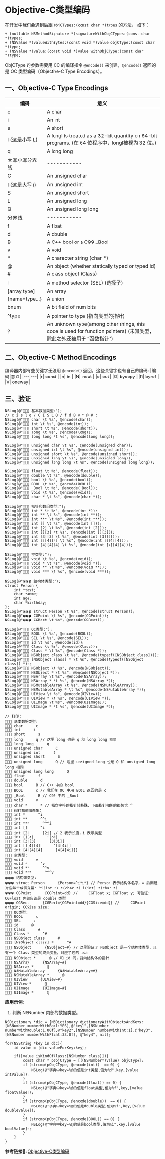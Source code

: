 # Objective-C类型编码  

在开发中我们会遇到后跟 `ObjCTypes:(const char *)types` 的方法，
如下：
```
+ (nullable NSMethodSignature *)signatureWithObjCTypes:(const char *)types;
+ (NSValue *)valueWithBytes:(const void *)value objCType:(const char *)type;
+ (NSValue *)value:(const void *)value withObjCType:(const char *)type;
```
ObjCType 的参数需要用 OC 的编译指令 `@encode()` 来创建，`@encode()` 返回的是 OC 类型编码（Objective-C Type Encodings）。 

## 一、Objective-C Type Encodings
|编码|意义|
|---|---|
|c| A char |
|i| An int|
|s| A short |
|l (这是小写 L)| A longl is treated as a 32-bit quantity on 64-bit programs. (在 64 位程序中，longl被视为 32 位。)|
|q| A long long |
|大写小写分界线|-----------|
|C| An unsigned char |
|I (这是大写 i)| An unsigned int |
|S| An unsigned short |
|L| An unsigned long|
|Q| An unsigned long long|
|分界线|-----------|
|f| A float |
|d| A double |
|B| A C++ bool or a C99 _Bool |
|v| A void |
|*| A character string (char *) |
|@| An object (whether statically typed or typed id) |
|#| A class object (Class) |
|:| A method selector (SEL) (选择子) |
|[array type]| An array |
|{name=type...}| A union |
|bnum| A bit field of num bits |
|^type| A pointer to type (指向类型的指针) |
|?| An unknown type(among other things, this code is used for function pointers) (未知类型，除此之外还被用于 “函数指针”) |

## 二、Objective-C Method Encodings
编译器内部有些关键字无法用 `@encode()` 返回，这些关键字也有自己的编码:
|编码|意义|
|---|---|
|r| const |
|n| in |
|N| inout |
|o| out |
|O| bycopy |
|R| byref |
|V| oneway |

## 三、验证
```
NSLog(@"💍💍💍 基本数据类型:");
// c i s l q / C I S L Q / f d B v * @ # :
NSLog(@"🐣🐣🐣 char \t %s", @encode(char));
NSLog(@"🐣🐣🐣 int \t %s", @encode(int));
NSLog(@"🐣🐣🐣 short \t %s", @encode(short));
NSLog(@"🐣🐣🐣 long \t %s", @encode(long));
NSLog(@"🐣🐣🐣 long long \t %s", @encode(long long));

NSLog(@"🐣🐣🐣 unsigned char \t %s", @encode(unsigned char));
NSLog(@"🐣🐣🐣 unsigned int \t %s", @encode(unsigned int));
NSLog(@"🐣🐣🐣 unsigned short \t %s", @encode(unsigned short));
NSLog(@"🐣🐣🐣 unsigned long \t %s", @encode(unsigned long));
NSLog(@"🐣🐣🐣 unsigned long long \t %s", @encode(unsigned long long));

NSLog(@"🐣🐣🐣 float \t %s", @encode(float));
NSLog(@"🐣🐣🐣 double \t %s", @encode(double));
NSLog(@"🐣🐣🐣 bool \t %s", @encode(bool));
NSLog(@"🐣🐣🐣 BOOL \t %s", @encode(BOOL));
NSLog(@"🐣🐣🐣 _Bool \t %s", @encode(_Bool));
NSLog(@"🐣🐣🐣 void \t %s", @encode(void));
NSLog(@"🐣🐣🐣 char * \t %s", @encode(char *));

NSLog(@"🐳🐳🐳 指针和数组类型:");
NSLog(@"🐳🐳🐳 int * \t %s", @encode(int *));
NSLog(@"🐳🐳🐳 int ** \t %s", @encode(int **));
NSLog(@"🐳🐳🐳 int *** \t %s", @encode(int ***));
NSLog(@"🐳🐳🐳 int [] \t %s", @encode(int []));
NSLog(@"🐳🐳🐳 int [2] \t %s", @encode(int [2]));
NSLog(@"🐳🐳🐳 int [][3] \t %s", @encode(int [][3]));
NSLog(@"🐳🐳🐳 int [3][3] \t %s", @encode(int [3][3]));
NSLog(@"🐳🐳🐳 int [][4][4] \t %s", @encode(int [][4][4]));
NSLog(@"🐳🐳🐳 int [4][4][4] \t %s", @encode(int [4][4][4]));

NSLog(@"🦄🦄🦄 空类型:");
NSLog(@"🦄🦄🦄 void \t %s", @encode(void));
NSLog(@"🦄🦄🦄 void * \t %s", @encode(void *));
NSLog(@"🦄🦄🦄 void ** \t %s", @encode(void **));
NSLog(@"🦄🦄🦄 void *** \t %s", @encode(void ***));

NSLog(@"🍀🍀🍀 结构体类型:");
struct Person {
    int *test;
    char *anme;
    int age;
    char *birthday;
};
NSLog(@"🍀🍀🍀 struct Person \t %s", @encode(struct Person));
NSLog(@"🍀🍀🍀 CGPoint \t %s", @encode(CGPoint));
NSLog(@"🍀🍀🍀 CGRect \t %s", @encode(CGRect));

NSLog(@"🌸🌸🌸 OC类型:");
NSLog(@"🌸🌸🌸 BOOL \t %s", @encode(BOOL));
NSLog(@"🌸🌸🌸 SEL \t %s", @encode(SEL));
NSLog(@"🌸🌸🌸 id \t %s", @encode(id));
NSLog(@"🌸🌸🌸 Class \t %s", @encode(Class));
NSLog(@"🌸🌸🌸 Class * \t %s", @encode(Class *));
NSLog(@"🌸🌸🌸 NSObject class \t %s", @encode(typeof([NSObject class])));
NSLog(@"🌸🌸🌸 [NSObject class] * \t %s", @encode(typeof([NSObject class]) *));
NSLog(@"🌸🌸🌸 NSObject \t %s", @encode(NSObject));
NSLog(@"🌸🌸🌸 NSObject * \t %s", @encode(NSObject *));
NSLog(@"🌸🌸🌸 NSArray \t %s", @encode(NSArray));
NSLog(@"🌸🌸🌸 NSArray * \t %s", @encode(NSArray *));
NSLog(@"🌸🌸🌸 NSMutableArray \t %s", @encode(NSMutableArray));
NSLog(@"🌸🌸🌸 NSMutableArray * \t %s", @encode(NSMutableArray *));
NSLog(@"🌸🌸🌸 UIView \t %s", @encode(UIView));
NSLog(@"🌸🌸🌸 UIView * \t %s", @encode(UIView *));
NSLog(@"🌸🌸🌸 UIImage \t %s", @encode(UIImage));
NSLog(@"🌸🌸🌸 UIImage * \t %s", @encode(UIImage *));

// 打印:
💍💍💍 基本数据类型:
🐣🐣🐣 char      c
🐣🐣🐣 int      i
🐣🐣🐣 short      s
🐣🐣🐣 long      q // 这里 long 也是 q 和 long long 相同
🐣🐣🐣 long long      q
🐣🐣🐣 unsigned char      C
🐣🐣🐣 unsigned int      I
🐣🐣🐣 unsigned short      S
🐣🐣🐣 unsigned long      Q // 这里 unsigned long 也是 Q 和 unsigned long long 相同
🐣🐣🐣 unsigned long long      Q
🐣🐣🐣 float      f
🐣🐣🐣 double      d
🐣🐣🐣 bool      B // C++ 中的 bool
🐣🐣🐣 BOOL      c // 我们在 OC 中用 BOOL 返回的是 c
🐣🐣🐣 _Bool      B // C99 中的 _Bool
🐣🐣🐣 void      v
🐣🐣🐣 char *      * // 指向字符的指针较特殊，下面指针相关的都包含 ^
🐳🐳🐳 指针和数组类型:
🐳🐳🐳 int *      ^i
🐳🐳🐳 int **      ^^i
🐳🐳🐳 int ***      ^^^i
🐳🐳🐳 int []      ^i
🐳🐳🐳 int [2]      [2i] // 2 表示长度，i 表示类型
🐳🐳🐳 int [][3]      ^[3i]
🐳🐳🐳 int [3][3]      [3[3i]]
🐳🐳🐳 int [][4][4]      ^[4[4i]]
🐳🐳🐳 int [4][4][4]      [4[4[4i]]]
🦄🦄🦄 空类型:
🦄🦄🦄 void      v
🦄🦄🦄 void *      ^v
🦄🦄🦄 void **      ^^v
🦄🦄🦄 void ***      ^^^v
🍀🍀🍀 结构体类型:
🍀🍀🍀 struct Person      {Person=^i*i*} // Person 表示结构体名字，= 后面是对应每个成员变量: ^i(int *) *(char *) i(int) *(char *) 
🍀🍀🍀 CGPoint      {CGPoint=dd} //     CGFloat x; CGFloat y; 可验证: CGFloat 内部应该是 double 类型 
🍀🍀🍀 CGRect      {CGRect={CGPoint=dd}{CGSize=dd}} //     CGPoint origin; CGSize size;
🌸🌸🌸 OC类型:
🌸🌸🌸 BOOL      c
🌸🌸🌸 SEL      :
🌸🌸🌸 id      @ 
🌸🌸🌸 Class      #
🌸🌸🌸 Class *      ^#
🌸🌸🌸 NSObject class      #
🌸🌸🌸 [NSObject class] *      ^#
🌸🌸🌸 NSObject      {NSObject=#} // 这里验证了 NSObject 是一个结构体类型，且有一个 Class 类型的成员变量，对应了它的 isa
🌸🌸🌸 NSObject *      @ // 和 id 同，指向结构体的指针
🌸🌸🌸 NSArray      {NSArray=#}
🌸🌸🌸 NSArray *      @
🌸🌸🌸 NSMutableArray      {NSMutableArray=#}
🌸🌸🌸 NSMutableArray *      @
🌸🌸🌸 UIView      {UIView=#}
🌸🌸🌸 UIView *      @
🌸🌸🌸 UIImage      {UIImage=#}
🌸🌸🌸 UIImage *      @
```

**应用示例:**

1. 判断 NSNumber 内部的数据类型。
```
NSDictionary *dic = [NSDictionary dictionaryWithObjectsAndKeys:[NSNumber numberWithBool:YES],@"key1",[NSNumber numberWithDouble:1.00f],@"key2",[NSNumber numberWithInt:1],@"key3",[NSNumber numberWithFloat:33.0f], @"key4", nil];

for(NSString *key in dic){
    id value = [dic valueForKey:key];
    
    if([value isKindOfClass:[NSNumber class]]){
        const char * pObjCType = [((NSNumber*)value) objCType];
        if (strcmp(pObjCType, @encode(int))  == 0) {
            NSLog(@"字典中key=%@的值是int类型,值为%d",key,[value intValue]);
        }
        if (strcmp(pObjCType, @encode(float)) == 0) {
            NSLog(@"字典中key=%@的值是float类型,值为%f",key,[value floatValue]);
        }
        if (strcmp(pObjCType, @encode(double))  == 0) {
            NSLog(@"字典中key=%@的值是double类型,值为%f",key,[value doubleValue]);
        }
        if (strcmp(pObjCType, @encode(BOOL)) == 0) {
            NSLog(@"字典中key=%@的值是bool类型,值为%i",key,[value boolValue]);
        }
    }
}
```

**参考链接🔗:**
[Objective-C类型编码](https://blog.csdn.net/ssirreplaceable/article/details/53376915)
